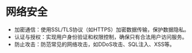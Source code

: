 # 网络安全

* 加密通信：使用SSL/TLS协议（如HTTPS）加密数据传输，保护数据隐私。
* 认证与授权：实现用户身份验证和权限控制，确保只有合法用户访问服务。
* 防止攻击：防范常见的网络攻击，如DDoS攻击、SQL注入、XSS等。

